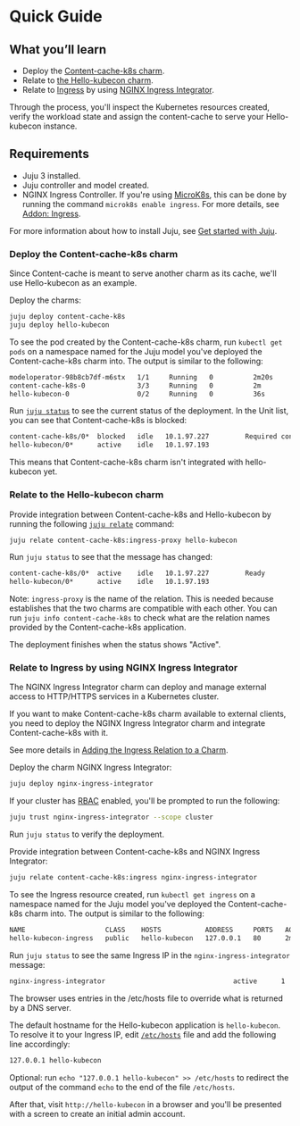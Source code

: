 # Quick Guide

## What you’ll learn

- Deploy the [Content-cache-k8s charm](https://charmhub.io/content-cache-k8s).
- Relate to [the Hello-kubecon charm](https://charmhub.io/hello-kubecon).
- Relate to [Ingress](https://kubernetes.io/docs/concepts/services-networking/ingress/#what-is-ingress) by using [NGINX Ingress Integrator](https://charmhub.io/nginx-ingress-integrator/).

Through the process, you'll inspect the Kubernetes resources created, verify the workload state and assign the content-cache to serve your Hello-kubecon instance.

## Requirements

- Juju 3 installed.
- Juju controller and model created.
- NGINX Ingress Controller. If you're using [MicroK8s](https://microk8s.io/), this can be done by running the command `microk8s enable ingress`. For more details, see [Addon: Ingress](https://microk8s.io/docs/addon-ingress).

For more information about how to install Juju, see [Get started with Juju](https://juju.is/docs/olm/get-started-with-juju).

### Deploy the Content-cache-k8s charm

Since Content-cache is meant to serve another charm as its cache, we'll use Hello-kubecon as an example.

Deploy the charms:

```bash
juju deploy content-cache-k8s
juju deploy hello-kubecon
```

To see the pod created by the Content-cache-k8s charm, run `kubectl get pods` on a namespace named for the Juju model you've deployed the Content-cache-k8s charm into. The output is similar to the following:

```bash
modeloperator-98b8cb7df-m6stx   1/1     Running   0          2m20s
content-cache-k8s-0             3/3     Running   0          2m
hello-kubecon-0                 0/2     Running   0          36s
```

Run [`juju status`](https://juju.is/docs/olm/juju-status) to see the current status of the deployment. In the Unit list, you can see that Content-cache-k8s is blocked:

```bash
content-cache-k8s/0*  blocked   idle   10.1.97.227         Required config(s) empty: backend, site
hello-kubecon/0*      active    idle   10.1.97.193   
```

This means that Content-cache-k8s charm isn't integrated with hello-kubecon yet.

### Relate to the Hello-kubecon charm

Provide integration between Content-cache-k8s and Hello-kubecon by running the following [`juju relate`](https://juju.is/docs/olm/juju-relate) command:

```bash
juju relate content-cache-k8s:ingress-proxy hello-kubecon
```

Run `juju status` to see that the message has changed:

```bash
content-cache-k8s/0*  active    idle   10.1.97.227         Ready
hello-kubecon/0*      active    idle   10.1.97.193
```

Note: `ingress-proxy` is the name of the relation. This is needed because establishes that the two charms are compatible with each other.  You can run `juju info content-cache-k8s` to check what are the relation names provided by the Content-cache-k8s application.

The deployment finishes when the status shows "Active".

### Relate to Ingress by using NGINX Ingress Integrator

The NGINX Ingress Integrator charm can deploy and manage external access to HTTP/HTTPS services in a Kubernetes cluster.

If you want to make Content-cache-k8s charm available to external clients, you need to deploy the NGINX Ingress Integrator charm and integrate Content-cache-k8s with it.

See more details in [Adding the Ingress Relation to a Charm](https://charmhub.io/nginx-ingress-integrator/docs/adding-ingress-relation).

Deploy the charm NGINX Ingress Integrator:

```bash
juju deploy nginx-ingress-integrator
```

If your cluster has [RBAC](https://kubernetes.io/docs/reference/access-authn-authz/rbac/) enabled, you'll be prompted to run the following:

```bash
juju trust nginx-ingress-integrator --scope cluster
```

Run `juju status` to verify the deployment.

Provide integration between Content-cache-k8s and NGINX Ingress Integrator:

```bash
juju relate content-cache-k8s:ingress nginx-ingress-integrator

```

To see the Ingress resource created, run `kubectl get ingress` on a namespace named for the Juju model you've deployed the Content-cache-k8s charm into. The output is similar to the following:

```bash
NAME                    CLASS    HOSTS           ADDRESS     PORTS   AGE
hello-kubecon-ingress   public   hello-kubecon   127.0.0.1   80      2m11s
```

Run `juju status` to see the same Ingress IP in the `nginx-ingress-integrator` message:

```bash
nginx-ingress-integrator                                active      1  nginx-ingress-integrator  stable    45  10.152.183.233  no       Ingress IP(s): 127.0.0.1, Service IP(s): 10.152.183.66
```

The browser uses entries in the /etc/hosts file to override what is returned by a DNS server.

The default hostname for the Hello-kubecon application is `hello-kubecon`. To resolve it to your Ingress IP, edit [`/etc/hosts`](https://manpages.ubuntu.com/manpages/kinetic/man5/hosts.5.html) file and add the following line accordingly:

```bash
127.0.0.1 hello-kubecon
```

Optional: run `echo "127.0.0.1 hello-kubecon" >> /etc/hosts` to redirect the output of the command `echo` to the end of the file `/etc/hosts`.

After that, visit `http://hello-kubecon` in a browser and you'll be presented with a screen to create an initial admin account.

